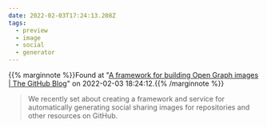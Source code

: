 ```yaml
---
date: 2022-02-03T17:24:13.208Z
tags:
  - preview
  - image
  - social
  - generator
---
```

{{% marginnote %}}Found at "[A framework for building Open Graph images | The GitHub Blog](https://github.blog/2021-06-22-framework-building-open-graph-images/)" on 2022-02-03 18:24:12.{{% /marginnote %}}

> We recently set about creating a framework and service for automatically generating social sharing images for repositories and other resources on GitHub.

